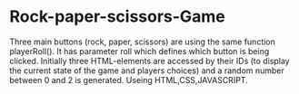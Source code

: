 # Rock-paper-scissors-Game
Three main buttons (rock, paper, scissors) are using the same function playerRoll(). It has parameter roll which defines which button is being clicked. Initially three HTML-elements are accessed by their IDs (to display the current state of the game and players choices) and a random number between 0 and 2 is generated. Useing HTML,CSS,JAVASCRIPT.
